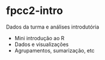 # fpcc2-intro

Dados da turma e análises introdutória
* Mini introdução ao R
* Dados e visualizações
* Agrupamentos, sumarização, etc